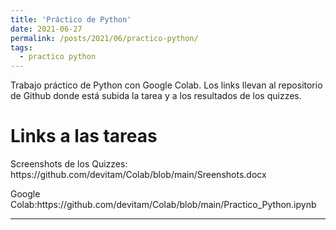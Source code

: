 ```yaml
---
title: 'Práctico de Python'
date: 2021-06-27
permalink: /posts/2021/06/practico-python/
tags:
  - practico python
---
```


Trabajo práctico de Python con Google Colab. Los links llevan al repositorio de Github donde está subida la tarea y a los resultados de los quizzes.

Links a las tareas
======

<p>Screenshots de los Quizzes: https://github.com/devitam/Colab/blob/main/Sreenshots.docx</p>
<p>Google Colab:https://github.com/devitam/Colab/blob/main/Practico_Python.ipynb</p>

------
